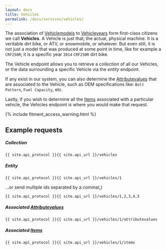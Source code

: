 ```yaml
---
layout: docs
title: Vehicles
permalink: /docs/services/vehicles/
---
```


[var_Attributevalues]: /docs/services/attributes/#attributevalues
[var_Items]: /docs/services/items
[var_Vehiclemodels]: /docs/services/vehiclemodels
[var_Vehicleyears]: /docs/services/vehicleyears

The association of [Vehiclemodels][var_Vehiclemodels] to [Vehicleyears][var_Vehicleyears] form first-class citizens we call **Vehicles**. A Vehicle is just that; the actual, 
physical machine. It is a veritable dirt bike, or ATV, or snowmobile, or whatever. But even still, it is not just a model that was produced at some point in time, like for example 
a `CRF250R`; it is a specific year `2014` `CRF250R` dirt bike.

The Vehicle endpoint allows you to retrieve a *collection* of all our Vehicles, or the data surrounding a specific Vehicle via the *entity* endpoint.

If any exist in our system, you can also determine the [Attributevalues][var_Attributevalues] that are associated to the Vehicle, such as OEM specifications like: `Bolt Pattern`, 
`Fuel Capacity`, etc.

Lastly, if you wish to determine all the [Items][var_Items] associated with a particular vehicle, the Vehicles endpoint is where you would make that request.

{% include fitment_access_warning.html %}

## Example requests

##### Collection

```
{{ site.api_protocol }}{{ site.api_url }}/vehicles
```

##### Entity

```
{{ site.api_protocol }}{{ site.api_url }}/vehicles/1
```

...or send multiple ids separated by a comma(,)

```
{{ site.api_protocol }}{{ site.api_url }}/vehicles/1,2,3,4,5
```

##### Associated [Attributevalues][var_Attributevalues]

```
{{ site.api_protocol }}{{ site.api_url }}/vehicles/1/attributevalues
```

##### Associated [Items][var_Items]

```
{{ site.api_protocol }}{{ site.api_url }}/vehicles/1/items
```
